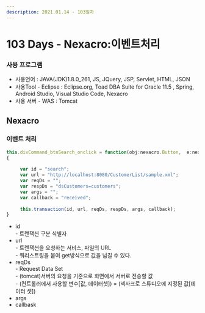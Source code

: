 ```yaml
---
description: 2021.01.14 - 103일차
---
```


# 103 Days - Nexacro:이벤트처리

### 사용 프로그램

* 사용언어 : JAVA(JDK)1.8.0\_261, JS, JQuery, JSP, Servlet, HTML, JSON
* 사용Tool  - Eclipse : Eclipse.org, Toad DBA Suite for Oracle 11.5 , Spring, Android Studio, Visual Studio Code, Nexacro
* 사용 서버 - WAS : Tomcat

## Nexacro

### 이벤트 처리

```javascript
this.divCommand_btnSearch_onclick = function(obj:nexacro.Button,  e:nexacro.ClickEventInfo)
{
    
     var id = "search";  
     var url = "http://localhost:8080/CustomerList/sample.xml";
     var reqDs = "";
     var respDs = "dsCustomers=customers";
     var args = "";
     var callback = "received";
    
     this.transaction(id, url, reqDs, respDs, args, callback);    
}
```

* id \
  \- 트랜잭션 구분 식별자
* url \
  \- 트랜잭션을 요청하는 서비스, 파일의 URL\
  \- 쿼리스트링을 붙여 get방식으로 값을 넘길 수 있다.
* reqDs\
  \- Request Data Set\
  \- (tomcat)서버의 요청을 기준으로 화면에서 서버로 전송할 값\
  \- (컨트롤러에서 사용할 변수\[값, 데이터셋]) = (넥사크로 스튜디오에 지정된 값\[데이터 셋])
* args
* callbask
